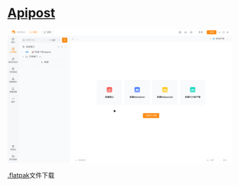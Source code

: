 # [Apipost](https://www.apipost.cn/)

![](https://github.com/flathub/cn.apipost.apipost/blob/master/screenshots/Screenshot_20241017_134741.png?raw=true)

[.flatpak](https://github.com/jcleng/release_flatpak_file/releases/tag/cn.apipost.apipost_stable_202410221337)文件下载
